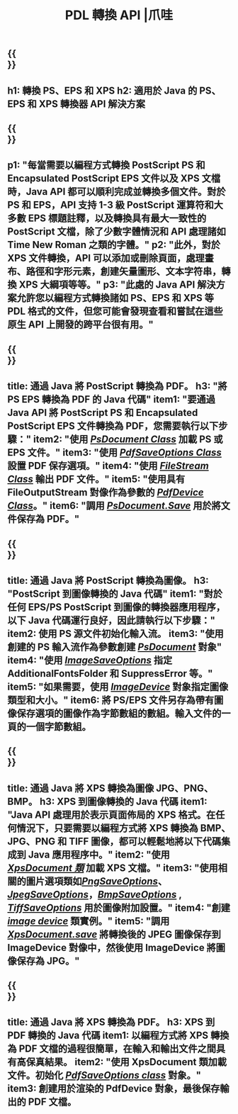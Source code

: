 ﻿---
translation: true
template: /_templates/_conversion-java.md
title: PDL 轉換 API |爪哇
url: /java/conversion/
description: 使用帶有 Aspose.Page PDL 轉換功能的 Java 庫將 PS、EPS 和 XPS 轉換為 PDF 和圖像，包括 BMP、JPG、PNG 和 TIFF。
family: page
platformtag: net
feature: conversion
---

{{<section banner>}}
---
h1: 轉換 PS、EPS 和 XPS
h2: 適用於 Java 的 PS、EPS 和 XPS 轉換器 API 解決方案
---

{{<section overview>}}
---
p1: "每當需要以編程方式轉換 PostScript PS 和 Encapsulated PostScript EPS 文件以及 XPS 文檔時，Java API 都可以順利完成並轉換多個文件。對於 PS 和 EPS，API 支持 1-3 級 PostScript 運算符和大多數 EPS 標題註釋，以及轉換具有最大一致性的 PostScript 文檔，除了少數字體情況和 API 處理諸如 T​​ime New Roman 之類的字體。"
p2: "此外，對於 XPS 文件轉換，API 可以添加或刪除頁面，處理畫布、路徑和字形元素，創建矢量圖形、文本字符串，轉換 XPS 大綱項等等。"
p3: "此處的 Java API 解決方案允許您以編程方式轉換諸如 PS、EPS 和 XPS 等 PDL 格式的文件，但您可能會發現查看和嘗試在這些原生 API 上開發的跨平台很有用。"
---

{{<section feature1>}}
---
title: 通過 Java 將 PostScript 轉換為 PDF。
h3: "將 PS EPS 轉換為 PDF 的 Java 代碼"
item1: "要通過 Java API 將 PostScript PS 和 Encapsulated PostScript EPS 文件轉換為 PDF，您需要執行以下步驟："
item2: "使用 [*PsDocument Class*](https://reference.aspose.com/page/java/com.aspose.eps/PsDocument) 加載 PS 或 EPS 文件。"
item3: "使用 [*PdfSaveOptions Class*](https://reference.aspose.com/page/java/com.aspose.eps.device/PdfSaveOptions) 設置 PDF 保存選項。"
item4: "使用 [*FileStream Class*](https://docs.oracle.com/javase/7/docs/api/java/io/FileOutputStream.html) 輸出 PDF 文件。"
item5: "使用具有 FileOutputStream 對像作為參數的 [*PdfDevice Class*](https://reference.aspose.com/page/java/com.aspose.eps.device/PdfDevice)。"
item6: "調用 [*PsDocument.Save*](https://reference.aspose.com/page/java/com.aspose.eps/PsDocument#save-com.aspose.page.Device-com.aspose.page.SaveOptions-) 用於將文件保存為 PDF。"
---

{{<section feature2>}}
---
title: 通過 Java 將 PostScript 轉換為圖像。
h3: "PostScript 到圖像轉換的 Java 代碼"
item1: "對於任何 EPS/PS PostScript 到圖像的轉換器應用程序，以下 Java 代碼運行良好，因此請執行以下步驟："
item2: 使用 PS 源文件初始化輸入流。
item3: "使用創建的 PS 輸入流作為參數創建 [*PsDocument*](https://reference.aspose.com/page/java/com.aspose.eps/psdocument) 對象"
item4: "使用 [*ImageSaveOptions*](https://reference.aspose.com/page/java/com.aspose.eps.device/imagesaveoptions) 指定 AdditionalFontsFolder 和 SuppressError 等。"
item5: "如果需要，使用 [*ImageDevice*](https://reference.aspose.com/page/java/com.aspose.eps.device/imagedevice) 對象指定圖像類型和大小。"
item6: 將 PS/EPS 文件另存為帶有圖像保存選項的圖像作為字節數組的數組。輸入文件的一頁的一個字節數組。
---


{{<section feature3>}}
---
title: 通過 Java 將 XPS 轉換為圖像 JPG、PNG、BMP。
h3: XPS 到圖像轉換的 Java 代碼
item1: "Java API 處理用於表示頁面佈局的 XPS 格式。在任何情況下，只要需要以編程方式將 XPS 轉換為 BMP、JPG、PNG 和 TIFF 圖像，都可以輕鬆地將以下代碼集成到 Java 應用程序中。"
item2: "使用 [*XpsDocument 類*](https://reference.aspose.com/page/java/com.aspose.xps/XpsDocument) 加載 XPS 文檔。"
item3: "使用相關的圖片選項類如[*PngSaveOptions*](https://reference.aspose.com/page/java/com.aspose.xps.rendering/PngSaveOptions)、[*JpegSaveOptions*](https://reference.aspose.com/page/java/com.aspose.xps.rendering/JpegSaveOptions)，[*BmpSaveOptions*](https://reference.aspose.com/page/java/com.aspose.xps.rendering/BmpSaveOptions) , [*TiffSaveOptions*](https://reference.aspose.com/page/java/com.aspose.xps.rendering/TiffSaveOptions) 用於圖像附加設置。"
item4: "創建 [*image device*](https://reference.aspose.com/page/java/com.aspose.xps.rendering/ImageDevice) 類實例。"
item5: "調用 [*XpsDocument.save*](https://reference.aspose.com/page/java/com.aspose.xps/XpsDocument#save-com.aspose.page.Device-com.aspose.page.SaveOptions-) 將轉換後的 JPEG 圖像保存到 ImageDevice 對像中，然後使用 ImageDevice 將圖像保存為 JPG。"
---

{{<section feature4>}}
---
title: 通過 Java 將 XPS 轉換為 PDF。
h3: XPS 到 PDF 轉換的 Java 代碼
item1: 以編程方式將 XPS 轉換為 PDF 文檔的過程很簡單，在輸入和輸出文件之間具有高保真結果。
item2: "使用 XpsDocument 類加載文件。初始化 [*PdfSaveOptions class*](https://reference.aspose.com/page/java/com.aspose.xps.rendering/PdfDevice) 對象。"
item3: 創建用於渲染的 PdfDevice 對象，最後保存輸出的 PDF 文檔。
---


